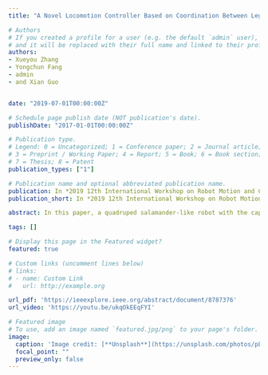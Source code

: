 ```yaml
---
title: "A Novel Locomotion Controller Based on Coordination Between Leg and Spine for a Quadruped Salamander-Like Robot"

# Authors
# If you created a profile for a user (e.g. the default `admin` user), write the username (folder name) here 
# and it will be replaced with their full name and linked to their profile.
authors:
- Xueyou Zhang
- Yongchun Fang
- admin
- and Xian Guo 


date: "2019-07-01T00:00:00Z"

# Schedule page publish date (NOT publication's date).
publishDate: "2017-01-01T00:00:00Z"

# Publication type.
# Legend: 0 = Uncategorized; 1 = Conference paper; 2 = Journal article;
# 3 = Preprint / Working Paper; 4 = Report; 5 = Book; 6 = Book section;
# 7 = Thesis; 8 = Patent
publication_types: ["1"]

# Publication name and optional abbreviated publication name.
publication: In *2019 12th International Workshop on Robot Motion and Control (RoMoCo)*
publication_short: In *2019 12th International Workshop on Robot Motion and Control (RoMoCo)*

abstract: In this paper, a quadruped salamander-like robot with the capability of traversing complex terrain is developed, which presents not only leg joints used in traditional legged robots, but also spine joints, so as to increases its flexibility. To coordinate spine and leg joints to balance the robot's center of gravity, a novel control method is proposed, which consists of an inverse kinematics-based control, a bio-inspired mechanism, and a coordination law. Specifically, the inverse kinematics is utilized to calculate the control for the legs, and biological inspiration is employed for the control of the spine, while the coordination between the legs and the spine is ensured by the utilization of the static stability principle. Some typical experiments, including walking straight, turning, and avoiding obstacles, are performed for the developed quadruped salamander-like robot, with the collected results convincingly demonstrating the effectiveness of the proposed control method and the developed robot.

tags: []

# Display this page in the Featured widget?
featured: true

# Custom links (uncomment lines below)
# links:
# - name: Custom Link
#   url: http://example.org

url_pdf: 'https://ieeexplore.ieee.org/abstract/document/8787376'
url_video: 'https://youtu.be/ukqOkEEqFYI'

# Featured image
# To use, add an image named `featured.jpg/png` to your page's folder. 
image:
  caption: 'Image credit: [**Unsplash**](https://unsplash.com/photos/pLCdAaMFLTE)'
  focal_point: ""
  preview_only: false
---
```




